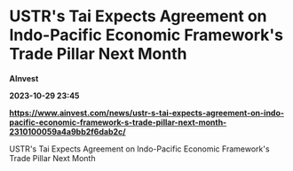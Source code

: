# USTR's Tai Expects Agreement on Indo-Pacific Economic Framework's Trade Pillar Next Month
**AInvest**

**2023-10-29 23:45**

**https://www.ainvest.com/news/ustr-s-tai-expects-agreement-on-indo-pacific-economic-framework-s-trade-pillar-next-month-2310100059a4a9bb2f6dab2c/**

USTR's Tai Expects Agreement on Indo-Pacific Economic Framework's Trade Pillar Next Month